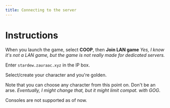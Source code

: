 ```yaml
---
title: Connecting to the server
---
```


# Instructions
When you launch the game, select **COOP**, then **Join LAN game**
    *Yes, I know it's not a LAN game, but the game is not really made for dedicated servers.*

Enter `stardew.zauraac.xyz` in the IP box. 

Select/create your character and you're golden. 

Note that you can choose any character from this point on. Don't be an arse. 
    *Eventually, I might change that, but it might limit compat. with GOG*.

Consoles are not supported as of now. 
